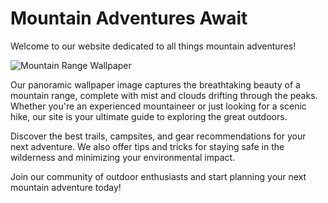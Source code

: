<!--
Write me markdown content of website with wallpaper:

"A panoramic image of a mountain range, with mist and clouds drifting through the peaks."

The header of the page should not be copy of the text but rather a real content of the website which is using this wallpaper.
-->

<!--font:Montserrat-->

# Mountain Adventures Await

Welcome to our website dedicated to all things mountain adventures!

![Mountain Range Wallpaper](mountain-range-wallpaper.jpg)

Our panoramic wallpaper image captures the breathtaking beauty of a mountain range, complete with mist and clouds drifting through the peaks. Whether you're an experienced mountaineer or just looking for a scenic hike, our site is your ultimate guide to exploring the great outdoors.

Discover the best trails, campsites, and gear recommendations for your next adventure. We also offer tips and tricks for staying safe in the wilderness and minimizing your environmental impact.

Join our community of outdoor enthusiasts and start planning your next mountain adventure today!
